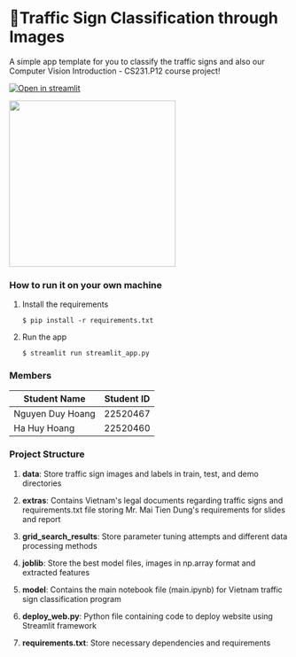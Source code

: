 # 🚦Traffic Sign Classification through Images

A simple app template for you to classify the traffic signs and also our Computer Vision Introduction - CS231.P12 course project!

[![Open in streamlit](https://static.streamlit.io/badges/streamlit_badge_black_white.svg)](https://traffic-sign-classification-through-images.streamlit.app/)

<img src="https://github.com/user-attachments/assets/908fb731-680c-410c-8884-3c90796e84a4" width="300" height="auto" />


### How to run it on your own machine

1. Install the requirements

   ```
   $ pip install -r requirements.txt
   ```
2. Run the app

   ```
   $ streamlit run streamlit_app.py
   ```
### Members
| Student Name     | Student ID |
|------------------|------------|
| Nguyen Duy Hoang | 22520467   |
| Ha Huy Hoang     | 22520460   |

### Project Structure

1. **data**: Store traffic sign images and labels in train, test, and demo directories

2. **extras**: Contains Vietnam's legal documents regarding traffic signs and requirements.txt file storing Mr. Mai Tien Dung's requirements for slides and report

3. **grid_search_results**: Store parameter tuning attempts and different data processing methods

4. **joblib**: Store the best model files, images in np.array format and extracted features

5. **model**: Contains the main notebook file (main.ipynb) for Vietnam traffic sign classification program

6. **deploy_web.py**: Python file containing code to deploy website using Streamlit framework

7. **requirements.txt**: Store necessary dependencies and requirements
